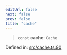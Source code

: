 ```yaml
---
editUrl: false
next: false
prev: false
title: "cache"
---
```


> `const` **cache**: `Cache`

Defined in: [src/cache.ts:90](https://github.com/fabricjs/fabric.js/blob/9a792f4b7b8031f02ec7ea4ce8c99f810e45cfec/src/cache.ts#L90)
